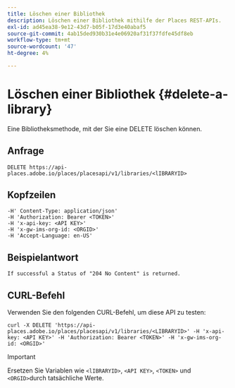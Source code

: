 ```yaml
---
title: Löschen einer Bibliothek
description: Löschen einer Bibliothek mithilfe der Places REST-APIs.
exl-id: ad45ea38-9e12-43d7-b05f-17d3e40abaf5
source-git-commit: 4ab15ded930b31e4e06920af31f37fdfe45df8eb
workflow-type: tm+mt
source-wordcount: '47'
ht-degree: 4%

---
```


# Löschen einer Bibliothek {#delete-a-library}

Eine Bibliotheksmethode, mit der Sie eine DELETE löschen können.

## Anfrage

```text
DELETE https://api-places.adobe.io/places/placesapi/v1/libraries/<lIBRARYID>
```

## Kopfzeilen

```text
-H' Content-Type: application/json'  
-H 'Authorization: Bearer <TOKEN>'  
-H 'x-api-key: <API KEY>'  
-H 'x-gw-ims-org-id: <ORGID>'  
-H 'Accept-Language: en-US'
```

## Beispielantwort

```text
If successful a Status of "204 No Content" is returned.
```

## CURL-Befehl

Verwenden Sie den folgenden CURL-Befehl, um diese API zu testen:

```text
curl -X DELETE 'https://api-places.adobe.io/places/placesapi/v1/libraries/<LIBRARYID>' -H 'x-api-key: <API KEY>' -H 'Authorization: Bearer <TOKEN>' -H 'x-gw-ims-org-id: <ORGID>'
```

>[!IMPORTANT]
>
>Ersetzen Sie Variablen wie `<lIBRARYID>`, `<API KEY>`, `<TOKEN>` und `<ORGID>`durch tatsächliche Werte.

